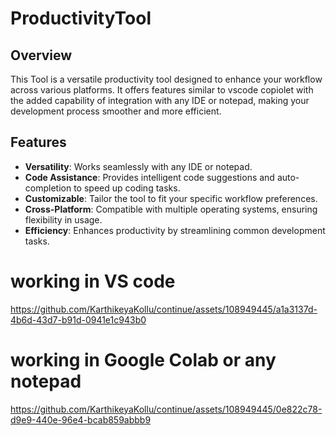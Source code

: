 # ProductivityTool

## Overview
This Tool is a versatile productivity tool designed to enhance your workflow across various platforms. It offers features similar to vscode copiolet with the added capability of integration with any IDE or notepad, making your development process smoother and more efficient.

## Features
- **Versatility**: Works seamlessly with any IDE or notepad.
- **Code Assistance**: Provides intelligent code suggestions and auto-completion to speed up coding tasks.
- **Customizable**: Tailor the tool to fit your specific workflow preferences.
- **Cross-Platform**: Compatible with multiple operating systems, ensuring flexibility in usage.
- **Efficiency**: Enhances productivity by streamlining common development tasks.



#  working in VS code
https://github.com/KarthikeyaKollu/continue/assets/108949445/a1a3137d-4b6d-43d7-b91d-0941e1c943b0


#  working in Google Colab or any notepad
https://github.com/KarthikeyaKollu/continue/assets/108949445/0e822c78-d9e9-440e-96e4-bcab859abbb9


